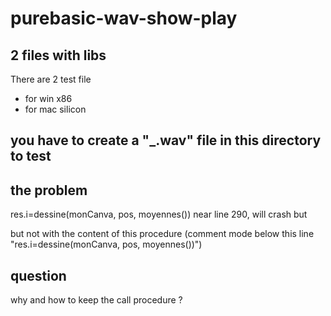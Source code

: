# purebasic-wav-show-play

## 2 files with libs
There are 2 test file
- for win x86
- for mac silicon

## you have to create a "_.wav" file in this directory to test

## the problem
res.i=dessine(monCanva, pos, moyennes())
near line 290, will crash but

but not with the content of this procedure (comment mode below this line "res.i=dessine(monCanva, pos, moyennes())")

## question
why and how to keep the call procedure ?